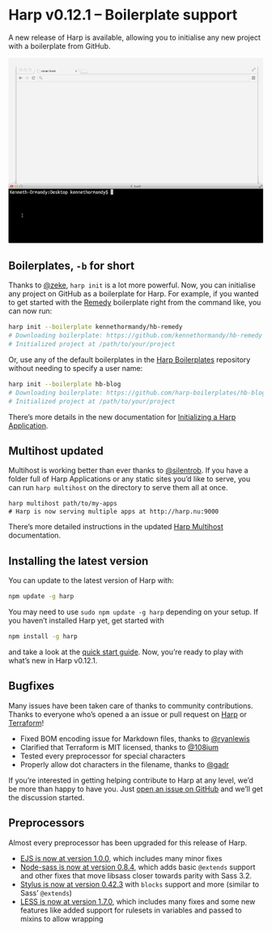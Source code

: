 # Harp v0.12.1 – Boilerplate support

A new release of Harp is available, allowing you to initialise any new project with a boilerplate from GitHub.

![Initialise a Harp app with any GitHub repo](images/v0-12-1-dash-dash-boilerplates.gif)

## Boilerplates, `-b` for short

Thanks to [@zeke](http://github.com/zeke), `harp init` is a lot more powerful. Now, you can initialise any project on GitHub as a boilerplate for Harp. For example, if you wanted to get started with the [Remedy](http://github.com/kennethormandy/hb-remedy) boilerplate right from the command like, you can now run:

```bash
harp init --boilerplate kennethormandy/hb-remedy
# Downloading boilerplate: https://github.com/kennethormandy/hb-remedy
# Initialized project at /path/to/your/project
```

Or, use any of the default boilerplates in the [Harp Boilerplates](https://github.com/harp-boilerplates) repository without needing to specify a user name:

```bash
harp init --boilerplate hb-blog
# Downloading boilerplate: https://github.com/harp-boilerplates/hb-blog
# Initialized project at /path/to/your/project
```

There’s more details in the new documentation for [Initializing a Harp Application](http://harpjs.com/docs/environment/init).

## Multihost updated

Multihost is working better than ever thanks to [@silentrob](https://github.com/silentrob). If you have a folder full of Harp Applications or any static sites you’d like to serve, you can run `harp multihost` on the directory to serve them all at once.

```
harp multihost path/to/my-apps
# Harp is now serving multiple apps at http://harp.nu:9000
```

There’s more detailed instructions in the updated [Harp Multihost](http://harpjs.com/docs/environment/multihost) documentation.

## Installing the latest version

You can update to the latest version of Harp with:

```bash
npm update -g harp
```

You may need to use `sudo npm update -g harp` depending on your setup. If you haven’t installed Harp yet, get started with

```bash
npm install -g harp
```

and take a look at the [quick start guide](http://harpjs.com/docs/quick-start). Now, you’re ready to play with what’s new in Harp v0.12.1.

## Bugfixes

Many issues have been taken care of thanks to community contributions. Thanks to everyone who’s opened a an issue or pull request on [Harp](https://github.com/sintaxi/harp) or [Terraform](https://github.com/sintaxi/terraform)!

* Fixed BOM encoding issue for Markdown files, thanks to [@ryanlewis](https://github.com/ryanlewis)
* Clarified that Terraform is MIT licensed, thanks to [@108ium](https://github.com/108ium)
* Tested every preprocessor for special characters
* Properly allow dot characters in the filename, thanks to [@gadr](https://github.com/gard)

If you’re interested in getting helping contribute to Harp at any level, we’d be more than happy to have you. Just [open an issue on GitHub](https://github.com/sintaxi/harp) and we’ll get the discussion started.

## Preprocessors

Almost every preprocessor has been upgraded for this release of Harp.

* [EJS is now at version 1.0.0](https://github.com/visionmedia/ejs/blob/master/History.md#100--2014-03-24), which includes many minor fixes
* [Node-sass is now at version 0.8.4](https://github.com/andrew/node-sass/releases), which adds basic `@extends` support and other fixes that move libsass closer towards parity with Sass 3.2.
* [Stylus is now at version 0.42.3](https://github.com/LearnBoost/stylus/blob/master/History.md#0423--2014-03-03) with `blocks` support and more (similar to Sass’ `@extends`)
* [LESS is now at version 1.7.0](https://github.com/less/less.js/blob/master/CHANGELOG.md#170), which includes many fixes and some new features like added support for rulesets in variables and passed to mixins to allow wrapping